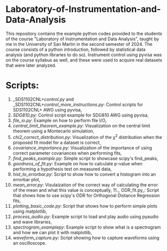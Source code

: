 # Laboratory-of-Instrumentation-and-Data-Analysis
This repository contains the example python codes provided to the students of the course "Laboratory of Instrumentation and Data Analysis", taught by me in the University of San Martin in the second semester of 2024. The course consists of a python introduction, followed by statistical data analysis (and python libraries to do so). Instrument control using pyvisa was on the course syllabus as well, and these were used to acquire real datasets that were later analyzed.

# Scripts:

  1. _SDS1102CNL+_control.py_ and _SDS1102CNL+_control_more_instructions.py_: Control scripts for SDS1102CNL+ AWG using pyvisa,
  2. _SDG810.py_: Control script example for SDG810 AWG using pyvisa,
  3. _file_io.py_: Example on how to perform file I/O,
  4. _central_limit_theorem_example.py_: Visualization on the central limit theorem using a Montecarlo simulation,
  5. _chi2_correct_distribution.py_: Visualization of the $\chi^2$ distribution when the proposed fit model for a dataset is correct,
  6. _covariance_importance.py_: Visualization of the importance of using correct parameter covariances when performing fits,
  7. _find_peaks_example.py_: Simple script to showcase scipy's find_peaks,
  8. _goodness_of_fit.py_: Example on how to calculate p-value when performing a hypothesis test on measured data,
  9. _hist_to_errorbar.py_: Script to show how to convert a histogram into an errorbar plot,
  10. _mean_error.py_: Visulaization of the correct way of calculating the error of the mean and what this value is conceptually,
  11._ ODR_fit.py_: Script that shows how to use scipy's ODR for Orthogonal Distance Regression fits,
  12. _plotting_basic_code.py_: Script that shows how to perform simple plots using matplotlib,
  13. _process_audio.py_: Example script to load and play audio using pyaudio and wave libraries,
  14. _spectrogram_examplepy_: Example script to show what is a spectrogram and how we can plot it with matplotlib,
  15. _waveform_capture.py_: Script showing how to capture waveforms using an oscilloscope.
